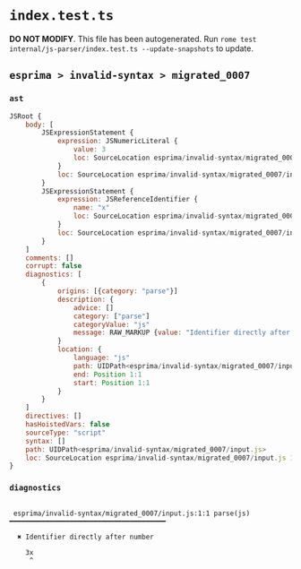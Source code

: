 # `index.test.ts`

**DO NOT MODIFY**. This file has been autogenerated. Run `rome test internal/js-parser/index.test.ts --update-snapshots` to update.

## `esprima > invalid-syntax > migrated_0007`

### `ast`

```javascript
JSRoot {
	body: [
		JSExpressionStatement {
			expression: JSNumericLiteral {
				value: 3
				loc: SourceLocation esprima/invalid-syntax/migrated_0007/input.js 1:0-1:1
			}
			loc: SourceLocation esprima/invalid-syntax/migrated_0007/input.js 1:0-1:1
		}
		JSExpressionStatement {
			expression: JSReferenceIdentifier {
				name: "x"
				loc: SourceLocation esprima/invalid-syntax/migrated_0007/input.js 1:1-1:2 (x)
			}
			loc: SourceLocation esprima/invalid-syntax/migrated_0007/input.js 1:1-1:2
		}
	]
	comments: []
	corrupt: false
	diagnostics: [
		{
			origins: [{category: "parse"}]
			description: {
				advice: []
				category: ["parse"]
				categoryValue: "js"
				message: RAW_MARKUP {value: "Identifier directly after number"}
			}
			location: {
				language: "js"
				path: UIDPath<esprima/invalid-syntax/migrated_0007/input.js>
				end: Position 1:1
				start: Position 1:1
			}
		}
	]
	directives: []
	hasHoistedVars: false
	sourceType: "script"
	syntax: []
	path: UIDPath<esprima/invalid-syntax/migrated_0007/input.js>
	loc: SourceLocation esprima/invalid-syntax/migrated_0007/input.js 1:0-2:0
}
```

### `diagnostics`

```

 esprima/invalid-syntax/migrated_0007/input.js:1:1 parse(js) ━━━━━━━━━━━━━━━━━━━━━━━━━━━━━━━━━━━━━━━

  ✖ Identifier directly after number

    3x
     ^


```
